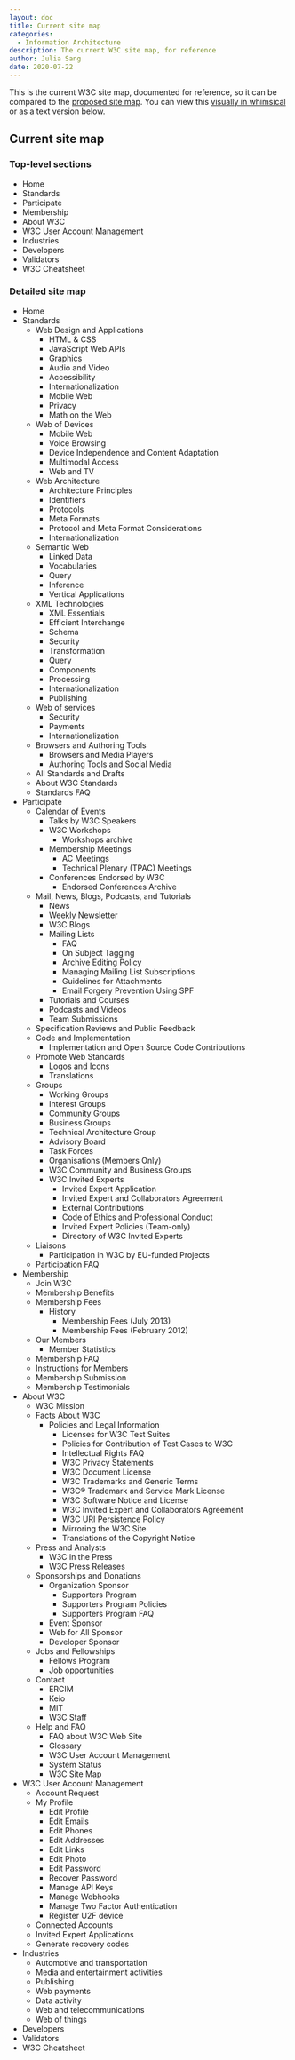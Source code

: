 ```yaml
---
layout: doc
title: Current site map
categories:
  - Information Architecture
description: The current W3C site map, for reference
author: Julia Sang
date: 2020-07-22
---
```

This is the current W3C site map, documented for reference, so it can be compared to the [proposed site map](/docs/proposed-site-map).
You can view this [visually in whimsical](https://whimsical.com/VYt7KqiQeMhaiT2zALwT4V) or as a text version below.

## Current site map

### Top-level sections

* Home
* Standards
* Participate
* Membership
* About W3C
* W3C User Account Management
* Industries
* Developers
* Validators
* W3C Cheatsheet

### Detailed site map

* Home
* Standards
  * Web Design and Applications
    * HTML & CSS
    * JavaScript Web APIs
    * Graphics
    * Audio and Video
    * Accessibility
    * Internationalization
    * Mobile Web
    * Privacy
    * Math on the Web
  * Web of Devices
    * Mobile Web
    * Voice Browsing
    * Device Independence and Content Adaptation
    * Multimodal Access
    * Web and TV
  * Web Architecture
    * Architecture Principles
    * Identifiers
    * Protocols
    * Meta Formats
    * Protocol and Meta Format Considerations
    * Internationalization
  * Semantic Web
    * Linked Data
    * Vocabularies
    * Query
    * Inference
    * Vertical Applications
  * XML Technologies
    * XML Essentials
    * Efficient Interchange
    * Schema
    * Security
    * Transformation
    * Query
    * Components
    * Processing
    * Internationalization
    * Publishing
  * Web of services
    * Security
    * Payments
    * Internationalization
  * Browsers and Authoring Tools
    * Browsers and Media Players
    * Authoring Tools and Social Media
  * All Standards and Drafts
  * About W3C Standards
  * Standards FAQ
* Participate
  * Calendar of Events
    * Talks by W3C Speakers
    * W3C Workshops
      * Workshops archive
    * Membership Meetings
      * AC Meetings
      * Technical Plenary (TPAC) Meetings
    * Conferences Endorsed by W3C
      * Endorsed Conferences Archive
  * Mail, News, Blogs, Podcasts, and Tutorials
    * News
    * Weekly Newsletter
    * W3C Blogs
    * Mailing Lists
      * FAQ
      * On Subject Tagging
      * Archive Editing Policy
      * Managing Mailing List Subscriptions
      * Guidelines for Attachments
      * Email Forgery Prevention Using SPF
    * Tutorials and Courses
    * Podcasts and Videos
    * Team Submissions
  * Specification Reviews and Public Feedback
  * Code and Implementation
    * Implementation and Open Source Code Contributions
  * Promote Web Standards
    * Logos and Icons
    * Translations
  * Groups
    * Working Groups
    * Interest Groups
    * Community Groups
    * Business Groups
    * Technical Architecture Group
    * Advisory Board
    * Task Forces
    * Organisations (Members Only)
    * W3C Community and Business Groups
    * W3C Invited Experts
      * Invited Expert Application
      * Invited Expert and Collaborators Agreement
      * External Contributions
      * Code of Ethics and Professional Conduct
      * Invited Expert Policies (Team-only)
      * Directory of W3C Invited Experts
  * Liaisons
    * Participation in W3C by EU-funded Projects
  * Participation FAQ
* Membership
  * Join W3C
  * Membership Benefits
  * Membership Fees
    * History
      * Membership Fees (July 2013)
      * Membership Fees (February 2012)
  * Our Members
    * Member Statistics
  * Membership FAQ
  * Instructions for Members
  * Membership Submission
  * Membership Testimonials
* About W3C
  * W3C Mission
  * Facts About W3C
    * Policies and Legal Information
      * Licenses for W3C Test Suites
      * Policies for Contribution of Test Cases to W3C
      * Intellectual Rights FAQ
      * W3C Privacy Statements
      * W3C Document License
      * W3C Trademarks and Generic Terms
      * W3C® Trademark and Service Mark License
      * W3C Software Notice and License
      * W3C Invited Expert and Collaborators Agreement
      * W3C URI Persistence Policy
      * Mirroring the W3C Site
      * Translations of the Copyright Notice
  * Press and Analysts
    * W3C in the Press
    * W3C Press Releases
  * Sponsorships and Donations
    * Organization Sponsor
      * Supporters Program
      * Supporters Program Policies
      * Supporters Program FAQ
    * Event Sponsor
    * Web for All Sponsor
    * Developer Sponsor
  * Jobs and Fellowships
    * Fellows Program
    * Job opportunities
  * Contact
    * ERCIM
    * Keio
    * MIT
    * W3C Staff
  * Help and FAQ
    * FAQ about W3C Web Site
    * Glossary
    * W3C User Account Management
    * System Status
    * W3C Site Map
* W3C User Account Management
  * Account Request
  * My Profile
    * Edit Profile
    * Edit Emails
    * Edit Phones
    * Edit Addresses
    * Edit Links
    * Edit Photo
    * Edit Password
    * Recover Password
    * Manage API Keys
    * Manage Webhooks
    * Manage Two Factor Authentication
    * Register U2F device
  * Connected Accounts
  * Invited Expert Applications
  * Generate recovery codes
* Industries
  * Automotive and transportation
  * Media and entertainment activities
  * Publishing
  * Web payments
  * Data activity
  * Web and telecommunications
  * Web of things
* Developers
* Validators
* W3C Cheatsheet